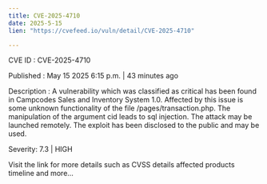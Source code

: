 ```yaml
---
title: CVE-2025-4710
date: 2025-5-15
lien: "https://cvefeed.io/vuln/detail/CVE-2025-4710"

---
```


CVE ID : CVE-2025-4710

Published :  May 15
2025
6:15 p.m. | 43 minutes ago

Description : A vulnerability
which was classified as critical
has been found in Campcodes Sales and Inventory System 1.0. Affected by this issue is some unknown functionality of the file /pages/transaction.php. The manipulation of the argument cid leads to sql injection. The attack may be launched remotely. The exploit has been disclosed to the public and may be used.

Severity: 7.3 | HIGH

Visit the link for more details
such as CVSS details
affected products
timeline
and more...
